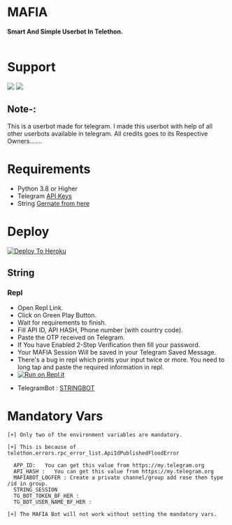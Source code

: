 





<h1>MAFIA</h1>
<b>Smart And Simple Userbot In Telethon.</b>
<br>
<br>





# Support
<a href="https://t.me//mafiasupport"><img src="https://img.shields.io/badge/Join-Support%20Channel-red.svg?style=for-the-badge&logo=Telegram"></a>
<a href="https://t.me/mafiasupportgroup"><img src="https://img.shields.io/badge/Join-Support%20Group-blue.svg?style=for-the-badge&logo=Telegram"></a>


 






## Note-: 

This is a userbot made for telegram. I made this userbot with help of all other userbots available in telegram. All credits goes to its Respective Owners.......

# Requirements 
* Python 3.8 or Higher
* Telegram [API Keys](https://my.telegram.org/apps)
* String [Gernate from here](https://repl.it/@MrDevilUltra/MAFIASESSION-Repl#main.py)




# Deploy

[![Deploy To Heroku](https://www.herokucdn.com/deploy/button.svg)](https://heroku.com/deploy?template=https://github.com/MafiaOS/Mafia)


## String

### Repl
- Open Repl Link.
- Click on Green Play Button.
- Wait for requirements to finish.
- Fill API ID, API HASH, Phone number (with country code).
- Paste the OTP received on Telegram.
- If You have Enabled 2-Step Verification then fill your password.
- Your MAFIA Session Will be saved in your Telegram Saved Message.
- There's a bug in repl which prints your input twice or more. You need to long tap and paste the required information in repl.
- [![Run on Repl.it](https://repl.it/badge/github/MafiaOS/Mafia&theme=midnight-purple)](https://replit.com/@MrDevilUltra/MAFIASESSION#main.py
)

* TelegramBot : [STRINGBOT](https://t.me/stringbyultradevil_bot) 



# Mandatory Vars
```
[+] Only two of the environment variables are mandatory.

[+] This is because of telethon.errors.rpc_error_list.ApiIdPublishedFloodError

  APP_ID:   You can get this value from https://my.telegram.org
  API_HASH :   You can get this value from https://my.telegram.org
  MAFIABOT_LOGFER : Create a private channel/group add rose then type /id in group.
  STRING_SESSION
  TG_BOT_TOKEN_BF_HER :
  TG_BOT_USER_NAME_BF_HER :
    
[+] The MAFIA Bot will not work without setting the mandatory vars.
```
